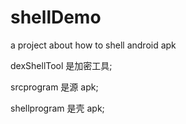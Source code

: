 # shellDemo
a project about how to shell android apk

dexShellTool 是加密工具;

srcprogram 是源 apk;

shellprogram 是壳 apk;
